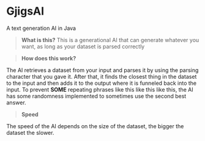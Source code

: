 # GjigsAI
A text generation AI in Java

> **What is this?**
This is a generational AI that can generate whatever you want, as long as your dataset is parsed correctly

> **How does this work?**

The AI retrieves a dataset from your input and parses it by using the parsing character that you gave it. After that, it finds the closest thing in the dataset to the input and then adds it to the output where it is funneled back into the input. To prevent **SOME** repeating phrases like this like this like this, the AI has some randomness implemented to sometimes use the second best answer.

> **Speed**

The speed of the AI depends on the size of the dataset, the bigger the dataset the slower.

